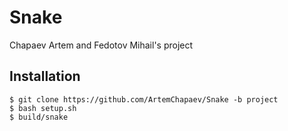 # Snake
Chapaev Artem and Fedotov Mihail's project

## Installation

````
$ git clone https://github.com/ArtemChapaev/Snake -b project 
$ bash setup.sh
$ build/snake
